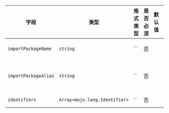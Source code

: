 | 字段 | 类型 | 格式类型 | 是否必须 | 默认值 | 说明 |
|---|---|---|---|---|---|
| `importPackageName` | `string` | `` | 否 |  | imported package name |
| `importPackageAlias` | `string` | `` | 否 |  | alias for the imported package name |
| `identifiers` | `Array<mojo.lang.Identifier>` | `` | 否 |  | imported identifiers |
